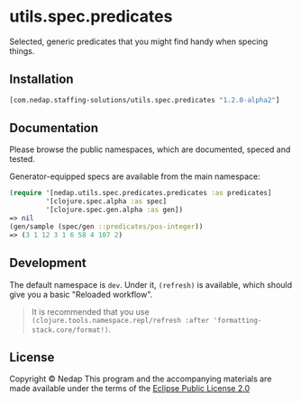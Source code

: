 # utils.spec.predicates

Selected, generic predicates that you might find handy when specing things.

## Installation

```clojure
[com.nedap.staffing-solutions/utils.spec.predicates "1.2.0-alpha2"]
```

## Documentation

Please browse the public namespaces, which are documented, speced and tested.

Generator-equipped specs are available from the main namespace:
```clojure
(require '[nedap.utils.spec.predicates.predicates :as predicates]
         '[clojure.spec.alpha :as spec]
         '[clojure.spec.gen.alpha :as gen])
=> nil
(gen/sample (spec/gen ::predicates/pos-integer))
=> (3 1 12 3 1 6 58 4 107 2)
```

## Development

The default namespace is `dev`. Under it, `(refresh)` is available, which should give you a basic "Reloaded workflow".

> It is recommended that you use `(clojure.tools.namespace.repl/refresh :after 'formatting-stack.core/format!)`.

## License

Copyright © Nedap
This program and the accompanying materials are made available under the terms of the [Eclipse Public License 2.0](https://www.eclipse.org/legal/epl-2.0)
